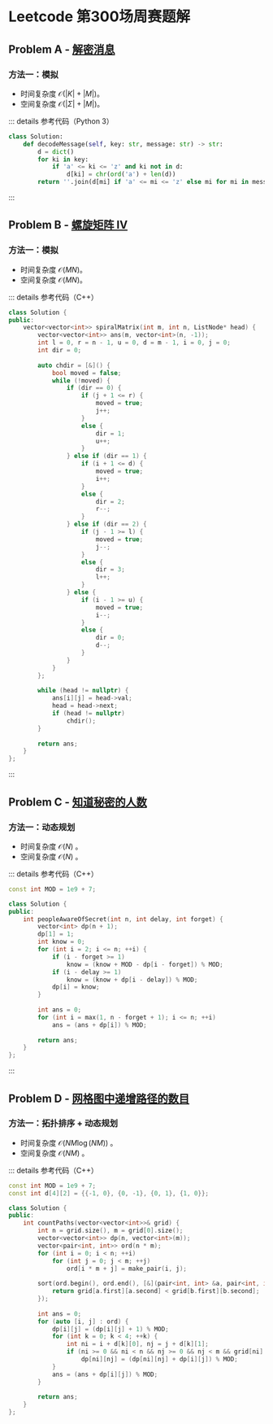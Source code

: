 # Leetcode 第300场周赛题解

## Problem A - [解密消息](https://leetcode.cn/problems/decode-the-message/)

### 方法一：模拟

- 时间复杂度 $\mathcal{O}(|K|+|M|)$。
- 空间复杂度 $\mathcal{O}(|\Sigma|+|M|)$。

::: details 参考代码（Python 3）

```python
class Solution:
    def decodeMessage(self, key: str, message: str) -> str:
        d = dict()
        for ki in key:
            if 'a' <= ki <= 'z' and ki not in d:
                d[ki] = chr(ord('a') + len(d))
        return ''.join(d[mi] if 'a' <= mi <= 'z' else mi for mi in message)
```

:::

## Problem B - [螺旋矩阵 IV](https://leetcode.cn/problems/spiral-matrix-iv/)

### 方法一：模拟

- 时间复杂度 $\mathcal{O}(MN)$。
- 空间复杂度 $\mathcal{O}(MN)$。

::: details 参考代码（C++）

```cpp
class Solution {
public:
    vector<vector<int>> spiralMatrix(int m, int n, ListNode* head) {
        vector<vector<int>> ans(m, vector<int>(n, -1));
        int l = 0, r = n - 1, u = 0, d = m - 1, i = 0, j = 0;
        int dir = 0;
        
        auto chdir = [&]() {
            bool moved = false;
            while (!moved) {
                if (dir == 0) {
                    if (j + 1 <= r) {
                        moved = true;
                        j++;
                    }
                    else {
                        dir = 1;
                        u++;
                    }
                } else if (dir == 1) {
                    if (i + 1 <= d) {
                        moved = true;
                        i++;
                    }
                    else {
                        dir = 2;
                        r--;
                    }
                } else if (dir == 2) {
                    if (j - 1 >= l) {
                        moved = true;
                        j--;
                    }
                    else {
                        dir = 3;
                        l++;
                    }
                } else {
                    if (i - 1 >= u) {
                        moved = true;
                        i--;
                    }
                    else {
                        dir = 0;
                        d--;
                    }
                }
            }
        };
        
        while (head != nullptr) {
            ans[i][j] = head->val;
            head = head->next;
            if (head != nullptr)
                chdir();
        }
        
        return ans;
    }
};
```

:::

## Problem C - [知道秘密的人数](https://leetcode.cn/problems/number-of-people-aware-of-a-secret/)

### 方法一：动态规划

- 时间复杂度 $\mathcal{O}(N)$ 。
- 空间复杂度 $\mathcal{O}(N)$ 。

::: details 参考代码（C++）

```cpp
const int MOD = 1e9 + 7;

class Solution {
public:
    int peopleAwareOfSecret(int n, int delay, int forget) {
        vector<int> dp(n + 1);
        dp[1] = 1;
        int know = 0;
        for (int i = 2; i <= n; ++i) {
            if (i - forget >= 1)
                know = (know + MOD - dp[i - forget]) % MOD;
            if (i - delay >= 1)
                know = (know + dp[i - delay]) % MOD;
            dp[i] = know;
        }
        
        int ans = 0;
        for (int i = max(1, n - forget + 1); i <= n; ++i)
            ans = (ans + dp[i]) % MOD;
        
        return ans;
    }
};
```

:::

## Problem D - [网格图中递增路径的数目](https://leetcode.cn/problems/number-of-increasing-paths-in-a-grid/)

### 方法一：拓扑排序 + 动态规划

- 时间复杂度 $\mathcal{O}(NM\log(NM))$ 。
- 空间复杂度 $\mathcal{O}(NM)$ 。

::: details 参考代码（C++）

```cpp
const int MOD = 1e9 + 7;
const int d[4][2] = {{-1, 0}, {0, -1}, {0, 1}, {1, 0}};

class Solution {
public:
    int countPaths(vector<vector<int>>& grid) {
        int n = grid.size(), m = grid[0].size();
        vector<vector<int>> dp(n, vector<int>(m));
        vector<pair<int, int>> ord(n * m);
        for (int i = 0; i < n; ++i)
            for (int j = 0; j < m; ++j)
                ord[i * m + j] = make_pair(i, j);
        
        sort(ord.begin(), ord.end(), [&](pair<int, int> &a, pair<int, int> &b) {
            return grid[a.first][a.second] < grid[b.first][b.second];
        });
        
        int ans = 0;
        for (auto [i, j] : ord) {
            dp[i][j] = (dp[i][j] + 1) % MOD;
            for (int k = 0; k < 4; ++k) {
                int ni = i + d[k][0], nj = j + d[k][1];
                if (ni >= 0 && ni < n && nj >= 0 && nj < m && grid[ni][nj] > grid[i][j])
                    dp[ni][nj] = (dp[ni][nj] + dp[i][j]) % MOD;
            }
            ans = (ans + dp[i][j]) % MOD;
        }
        
        return ans;
    }
};
```

<Utterances />
